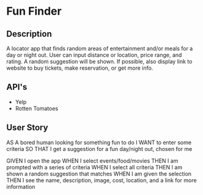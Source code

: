 # Fun Finder
## Description
A locator app that finds random areas of entertainment and/or meals for a day or night out. User can input distance or location, price range, and rating. A random suggestion will be shown. If possible, also display link to website to buy tickets, make reservation, or get more info.

## API's
- Yelp
- Rotten Tomatoes

## User Story
AS A bored human looking for something fun to do 
I WANT to enter some criteria
SO THAT I get a suggestion for a fun day/night out, chosen for me

GIVEN I open the app
WHEN I select events/food/movies
THEN I am prompted with a series of criteria
WHEN I select all criteria
THEN I am shown a random suggestion that matches 
WHEN I am given the selection
THEN I see the name, description, image, cost, location, and a link for more information

